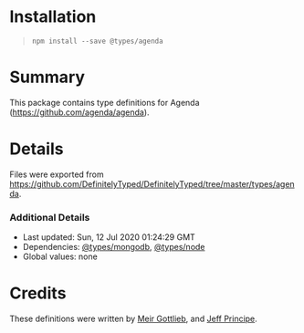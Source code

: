# Installation
> `npm install --save @types/agenda`

# Summary
This package contains type definitions for Agenda (https://github.com/agenda/agenda).

# Details
Files were exported from https://github.com/DefinitelyTyped/DefinitelyTyped/tree/master/types/agenda.

### Additional Details
 * Last updated: Sun, 12 Jul 2020 01:24:29 GMT
 * Dependencies: [@types/mongodb](https://npmjs.com/package/@types/mongodb), [@types/node](https://npmjs.com/package/@types/node)
 * Global values: none

# Credits
These definitions were written by [Meir Gottlieb](https://github.com/meirgottlieb), and [Jeff Principe](https://github.com/princjef).
